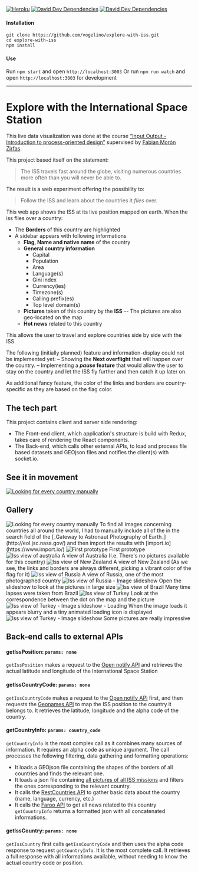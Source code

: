 [![Heroku](http://heroku-badge.herokuapp.com/?app=explore-with-iss&style=flat&svg=1)](https://explore-with-iss.herokuapp.com/) [![David Dev Dependencies](https://david-dm.org/vogelino/explore-with-iss/dev-status.svg)](https://david-dm.org/vogelino/explore-with-iss#info=devDependencies&view=table) [![David Dev Dependencies](https://david-dm.org/vogelino/explore-with-iss.svg)](https://david-dm.org/vogelino/explore-with-iss#info=dependencies&view=table)

#### Installation
```
git clone https://github.com/vogelino/explore-with-iss.git
cd explore-with-iss
npm install
```

#### Use
Run `npm start` and open `http://localhost:3003`
Or run `npm run watch` and open `http://localhost:3003` for development

---

# Explore with the International Space Station

This live data visualization was done at the course [“Input Output - Introduction to process-oriented design”]( https://fhp.incom.org/workspace/6176) supervised by [Fabian Morón Zirfas](https://github.com/fabiantheblind).

This project based itself on the statement:

> The ISS travels fast around the globe, visiting numerous countries more often than you will never be able to.

The result is a web experiment offering the possibility to:

> Follow the ISS and learn about the countries it _flies_ over.

This web app shows the ISS at its live position mapped on earth. When the iss flies over a country:
- The **Borders** of this country are highlighted
- A sidebar appears with following informations
  - **Flag, Name and native name** of the country
  - **General country information**
    - Capital
    - Population
    - Area
    - Language(s)
    - Gini index
    - Currency(ies)
    - Timezone(s)
    - Calling prefix(es)
    - Top level domain(s)
  - **Pictures** taken of this country by the **ISS**
    -- The pictures are also geo-located on the map
  - **Hot news** related to this country

This allows the user to travel and explore countries side by side with the ISS.

The following (initially planned) feature and information-display could not be implemented yet:
– Showing the **Next overflight** that will happen over the country.
– Implementing a **_pause_ feature** that would allow the user to stay on the country and let the ISS fly further and then catch it up later on.

As additional fancy feature, the color of the links and borders are country-specific as they are based on the flag color.

## The tech part

This project contains client and server side rendering:
- The Front-end client, which application's structure is build with Redux, takes care of rendering the React components.
- The Back-end, which calls other external APIs, to load and process file based datasets and GEOjson files and notifies the client(s) with socket.io.

## See it in movement
[<img src="https://raw.githubusercontent.com/vogelino/explore-with-iss/master/documentation/images/play.png" alt="Looking for every country manually"/>](https://vimeo.com/148945877)

## Gallery
<img src="https://raw.githubusercontent.com/vogelino/explore-with-iss/master/documentation/images/SearchForPhotosByCOuntry2.png" alt="Looking for every country manually"/>
To find all images concerning countries all around the world, I had to manually include all of the in the search field of the [_Gateway to Astronaut Photography of Earth_](http://eol.jsc.nasa.gov/) and then import the results with [import.io](https://www.import.io/)

<img src="https://raw.githubusercontent.com/vogelino/explore-with-iss/master/documentation/images/state1.png" alt="First prototype"/>
First prototype

<img src="https://raw.githubusercontent.com/vogelino/explore-with-iss/master/documentation/images/state2-australia.png" alt="Iss view of australia"/>
A view of Australia (I.e. There's no pictures available for this country)

<img src="https://raw.githubusercontent.com/vogelino/explore-with-iss/master/documentation/images/state3-newzealand.png" alt="Iss view of New Zealand"/>
A view of New Zealand (As we see, the links and borders are always different, picking a vibrant color of the flag for it)

<img src="https://raw.githubusercontent.com/vogelino/explore-with-iss/master/documentation/images/state4-russia.png" alt="Iss view of Russia"/>
A view of Russia, one of the most photographed country

<img src="https://raw.githubusercontent.com/vogelino/explore-with-iss/master/documentation/images/state4-russia-slideshow.png" alt="Iss view of Russia - Image slideshow"/>
Open the slideshow to look at the pictures in large size

<img src="https://raw.githubusercontent.com/vogelino/explore-with-iss/master/documentation/images/state5-brazil.png" alt="Iss view of Brazil"/>
Many time lapses were taken from Brazil

<img src="https://raw.githubusercontent.com/vogelino/explore-with-iss/master/documentation/images/state6-turkey.png" alt="Iss view of Turkey"/>
Look at the correspondence between the dot on the map and the picture

<img src="https://raw.githubusercontent.com/vogelino/explore-with-iss/master/documentation/images/state6-turkey-slideshow-loading.png" alt="Iss view of Turkey - Image slideshow - Loading"/>
When the image loads it appears blurry and a tiny animated loading icon is displayed

<img src="https://raw.githubusercontent.com/vogelino/explore-with-iss/master/documentation/images/state6-turkey-slideshow.png" alt="Iss view of Turkey - Image slideshow"/>
Some pictures are really impressive


## Back-end calls to external APIs

#### **getIssPosition:** ```params: none```
```getIssPosition``` makes a request to the [Open notify API](http://open-notify.org/) and retrieves the actual latitude and longitude of the International Space Station

#### **getIssCountryCode:** ```params: none```
```getIssCountryCode``` makes a request to the [Open notify API](http://open-notify.org/) first, and then requests the [Geonames API](http://api.geonames.org/) to map the ISS position to the country it belongs to. It retrieves the latitude, longitude and the alpha code of the country.

#### **getCountryInfo:** ```params: country_code```
```getCountryInfo``` is the most complex call as it combines many sources of information. It requires an alpha code as unique argument. The call processes the following filtering, data gathering and formatting operations:
- It loads a GEOjson file containing the shapes of the borders of all countries and finds the relevant one.
- It loads a json file containing [all pictures of all ISS missions](https://github.com/natronics/ISS-photo-locations/) and filters the ones corresponding to the relevant country.
- It calls the [RestCountries API](https://restcountries.eu/) to gather basic data about the country (name, language, currency, etc.)
- It calls the [Faroo API](http://www.faroo.com) to get all news related to this country
```getCountryInfo``` returns a formatted json with all concatenated informations.

#### **getIssCountry:** ```params: none```
```getIssCountry``` first calls ```getIssCountryCode``` and then uses the alpha code response to request ```getCountryInfo```. It is the most complete call. It retrieves a full response with all informations available, without needing to know the actual country code or position.
